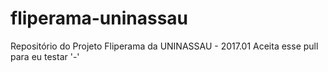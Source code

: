 # fliperama-uninassau
Repositório do Projeto Fliperama da UNINASSAU - 2017.01 
Aceita esse pull para eu testar '-'

